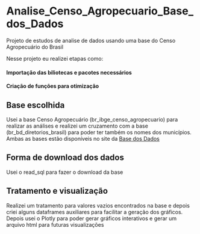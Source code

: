 # Analise_Censo_Agropecuario_Base_dos_Dados

Projeto de estudos de analise de dados usando uma base do Censo Agropecuário do Brasil

Nesse projeto eu realizei etapas como:

#### Importação das biliotecas e pacotes necessários
#### Criação de funções para otimização
## Base escolhida

Usei a base Censo Agropecuário (br_ibge_censo_agropecuario) para realizar as análises e realizei um cruzamento com a base 
(br_bd_diretorios_brasil) para poder ter também os nomes dos municípios. Ambas as bases estão disponíveis no site da [Base dos Dados](https://basedosdados.org/dataset?order_by=score)

## Forma de download dos dados

Usei o read_sql para fazer o download da base

## Tratamento e visualização

Realizei um tratamento para valores vazios encontrados na base e depois criei alguns dataframes auxiliares para facilitar a geração dos gráficos.
Depois usei o Plotly para poder gerar gráficos interativos e gerar um arquivo html para futuras visualizações

